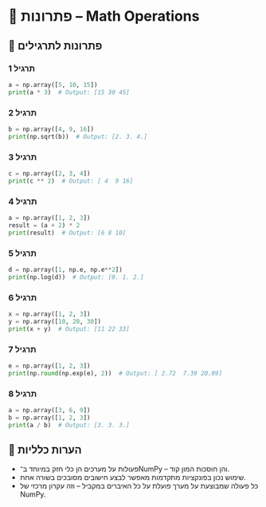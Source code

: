 # 📘 פתרונות – Math Operations

## 🧪 פתרונות לתרגילים

### תרגיל 1
```python
a = np.array([5, 10, 15])
print(a * 3)  # Output: [15 30 45]
```

### תרגיל 2
```python
b = np.array([4, 9, 16])
print(np.sqrt(b))  # Output: [2. 3. 4.]
```

### תרגיל 3
```python
c = np.array([2, 3, 4])
print(c ** 2)  # Output: [ 4  9 16]
```

### תרגיל 4
```python
a = np.array([1, 2, 3])
result = (a + 2) * 2
print(result)  # Output: [6 8 10]
```

### תרגיל 5
```python
d = np.array([1, np.e, np.e**2])
print(np.log(d))  # Output: [0. 1. 2.]
```

### תרגיל 6
```python
x = np.array([1, 2, 3])
y = np.array([10, 20, 30])
print(x + y)  # Output: [11 22 33]
```

### תרגיל 7
```python
e = np.array([1, 2, 3])
print(np.round(np.exp(e), 2))  # Output: [ 2.72  7.39 20.09]
```

### תרגיל 8
```python
a = np.array([3, 6, 9])
b = np.array([1, 2, 3])
print(a / b)  # Output: [3. 3. 3.]
```

## 💬 הערות כלליות

* פעולות על מערכים הן כלי חזק במיוחד ב־NumPy – והן חוסכות המון קוד.
* שימוש נכון בפונקציות מתקדמות מאפשר לבצע חישובים מסובכים בשורה אחת.
* כל פעולה שמבוצעת על מערך פועלת על כל האיברים במקביל – וזה עקרון מרכזי של NumPy.
